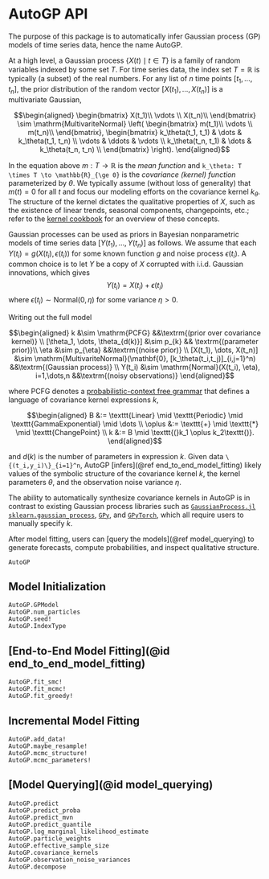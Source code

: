 # AutoGP API

The purpose of this package is to automatically infer Gaussian process (GP)
models of time series data, hence the name AutoGP.

At a high level, a Gaussian process $\{X(t) \mid t \in T \}$ is a family of
random variables indexed by some set $T$. For time series data, the index set
$T = \mathbb{R}$ is typically (a subset) of the real numbers.
For any list of $n$ time points $[t_1, \dots, t_n]$, the prior distribution
of the random vector $[X(t_1), \dots, X(t_n)]$ is a multivariate Gaussian,

```math
\begin{aligned}
    \begin{bmatrix}
        X(t_1)\\
        \vdots \\
        X(t_n)\\
    \end{bmatrix}
\sim \mathrm{MultivariteNormal} \left(
    \begin{bmatrix}
        m(t_1)\\
        \vdots \\
        m(t_n)\\
    \end{bmatrix},
    \begin{bmatrix}
        k_\theta(t_1, t_1) & \dots & k_\theta(t_1, t_n) \\
        \vdots & \ddots & \vdots \\
        k_\theta(t_n, t_1) & \dots & k_\theta(t_n, t_n) \\
    \end{bmatrix}
    \right).
\end{aligned}
```
In the equation above $m : T \to \mathbb{R}$ is the _mean
function_ and ``k_\theta: T \times T \to \mathbb{R}_{\ge 0}`` is the
_covariance (kernel) function_ parameterized by $\theta$. We typically
assume (without loss of generality) that $m(t) = 0$ for all $t$ and focus
our modeling efforts on the covariance kernel $k_\theta$. The structure
of the kernel dictates the qualitative properties of $X$, such as the existence
of linear trends, seasonal components, changepoints, etc.; refer to
the [kernel cookbook](https://www.cs.toronto.edu/~duvenaud/cookbook/) for
an overview of these concepts.

Gaussian processes can be used as priors in Bayesian nonparametric models
of time series data $[Y(t_1), \dots, Y(t_n)]$ as follows. We assume that
each $Y(t_i) = g(X(t_i), \epsilon(t_i))$ for some known function $g$ and
noise process $\epsilon(t_i)$. A common choice is to let $Y$ be a copy of
$X$ corrupted with i.i.d. Gaussian innovations, which gives $$Y(t_i) =
X(t_i) + \epsilon(t_i)$$ where $\epsilon(t_i) \sim \mathrm{Normal}(0,
\eta)$ for some variance $\eta > 0$.

Writing out the full model
```math
\begin{aligned}
k
    &\sim \mathrm{PCFG}
    &&\textrm{(prior over covariance kernel)} \\
[\theta_1, \dots, \theta_{d(k)}]
    &\sim p_{k}
    && \textrm{(parameter prior)}\\
\eta
    &\sim p_{\eta}
    &&\textrm{(noise prior)} \\
[X(t_1), \dots, X(t_n)]
    &\sim \mathrm{MultivariteNormal}(\mathbf{0}, [k_\theta(t_i,t_j)]_{i,j=1}^n)
    &&\textrm{(Gaussian process)} \\
Y(t_i)
    &\sim \mathrm{Normal}(X(t_i), \eta), i=1,\dots,n
    &&\textrm{(noisy observations)}
\end{aligned}
```

where PCFG denotes a [probabilistic-context free grammar](https://en.wikipedia.org/wiki/Probabilistic_context-free_grammar)
that defines a language of covariance kernel expressions $k$,

```math
\begin{aligned}
B      &:= \texttt{Linear} \mid \texttt{Periodic} \mid \texttt{GammaExponential} \mid \dots \\
\oplus &:= \texttt{+} \mid \texttt{*} \mid \texttt{ChangePoint} \\
k      &:= B \mid \texttt{(}k_1 \oplus k_2\texttt{)}.
\end{aligned}
```

and $d(k)$ is the number of parameters in expression $k$.
Given data ``\{(t_i,y_i)\}_{i=1}^n``, AutoGP [infers](@ref end_to_end_model_fitting)
likely values of the symbolic structure of the covariance kernel $k$,
the kernel parameters $\theta$,
and the observation noise variance $\eta$.

The ability to automatically synthesize covariance kernels in AutoGP is
in contrast to existing Gaussian process libraries such as
[`GaussianProcess.jl`](https://github.com/STOR-i/GaussianProcesses.jl/)
[`sklearn.gaussian_process`](https://scikit-learn.org/stable/modules/gaussian_process.html),
[`GPy`](https://gpy.readthedocs.io/en/deploy/), and
[`GPyTorch`](https://gpytorch.ai/), which all require users to manually
specify $k$.

After model fitting, users can [query the models](@ref model_querying)
to generate forecasts, compute probabilities, and inspect qualitative structure.

```@docs
AutoGP
```

## Model Initialization

```@docs
AutoGP.GPModel
AutoGP.num_particles
AutoGP.seed!
AutoGP.IndexType
```

## [End-to-End Model Fitting](@id end_to_end_model_fitting)

```@docs
AutoGP.fit_smc!
AutoGP.fit_mcmc!
AutoGP.fit_greedy!
```

## Incremental Model Fitting

```@docs
AutoGP.add_data!
AutoGP.maybe_resample!
AutoGP.mcmc_structure!
AutoGP.mcmc_parameters!
```

## [Model Querying](@id model_querying)

```@docs
AutoGP.predict
AutoGP.predict_proba
AutoGP.predict_mvn
AutoGP.predict_quantile
AutoGP.log_marginal_likelihood_estimate
AutoGP.particle_weights
AutoGP.effective_sample_size
AutoGP.covariance_kernels
AutoGP.observation_noise_variances
AutoGP.decompose
```
